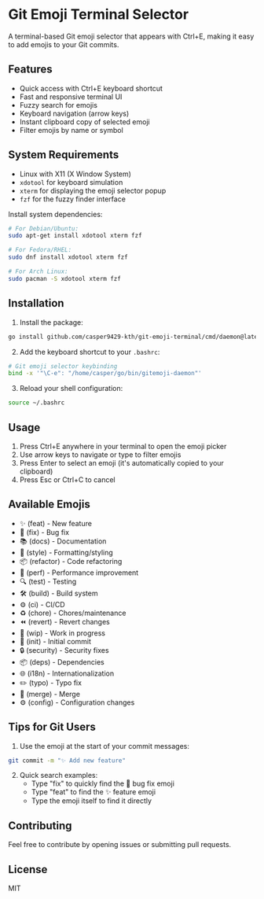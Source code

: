 # Git Emoji Terminal Selector

A terminal-based Git emoji selector that appears with Ctrl+E, making it easy to add emojis to your Git commits.

## Features

- Quick access with Ctrl+E keyboard shortcut
- Fast and responsive terminal UI
- Fuzzy search for emojis
- Keyboard navigation (arrow keys)
- Instant clipboard copy of selected emoji
- Filter emojis by name or symbol

## System Requirements

- Linux with X11 (X Window System)
- `xdotool` for keyboard simulation
- `xterm` for displaying the emoji selector popup
- `fzf` for the fuzzy finder interface

Install system dependencies:

```bash
# For Debian/Ubuntu:
sudo apt-get install xdotool xterm fzf

# For Fedora/RHEL:
sudo dnf install xdotool xterm fzf

# For Arch Linux:
sudo pacman -S xdotool xterm fzf
```

## Installation

1. Install the package:
```bash
go install github.com/casper9429-kth/git-emoji-terminal/cmd/daemon@latest
```

2. Add the keyboard shortcut to your `.bashrc`:
```bash
# Git emoji selector keybinding
bind -x '"\C-e": "/home/casper/go/bin/gitemoji-daemon"'
```

3. Reload your shell configuration:
```bash
source ~/.bashrc
```

## Usage

1. Press Ctrl+E anywhere in your terminal to open the emoji picker
2. Use arrow keys to navigate or type to filter emojis
3. Press Enter to select an emoji (it's automatically copied to your clipboard)
4. Press Esc or Ctrl+C to cancel

## Available Emojis

- ✨ (feat) - New feature
- 🐛 (fix) - Bug fix
- 📚 (docs) - Documentation
- 💎 (style) - Formatting/styling
- 📦 (refactor) - Code refactoring
- 🚀 (perf) - Performance improvement
- 🔍 (test) - Testing
- 🛠️ (build) - Build system
- ⚙️ (ci) - CI/CD
- ♻️ (chore) - Chores/maintenance
- ⏪ (revert) - Revert changes
- 🚧 (wip) - Work in progress
- 🎉 (init) - Initial commit
- 🔒 (security) - Security fixes
- 📦 (deps) - Dependencies
- 🌐 (i18n) - Internationalization
- ✏️ (typo) - Typo fix
- 🔀 (merge) - Merge
- ⚙️ (config) - Configuration changes

## Tips for Git Users

1. Use the emoji at the start of your commit messages:
```bash
git commit -m "✨ Add new feature"
```

2. Quick search examples:
   - Type "fix" to quickly find the 🐛 bug fix emoji
   - Type "feat" to find the ✨ feature emoji
   - Type the emoji itself to find it directly

## Contributing

Feel free to contribute by opening issues or submitting pull requests.

## License

MIT